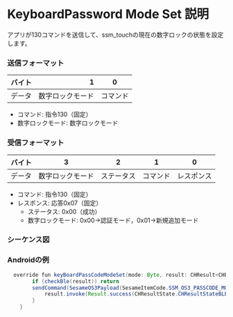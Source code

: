 # KeyboardPassword Mode Set 説明
アプリが130コマンドを送信して、ssm_touchの現在の数字ロックの状態を設定します。

### 送信フォーマット

|  バイト  |       1 |    0    |
|:------:|--------:|:-------:|
| データ   | 数字ロックモード | コマンド |

- コマンド: 指令130（固定）
- 数字ロックモード: 数字ロックモード

### 受信フォーマット

| バイト  |    3    | 2   |     1     |     0      |
|:---:|:-------:|:------:|:----:|:---------:|
| データ | 数字ロックモード | ステータス | コマンド |レスポンス   |
- コマンド: 指令130（固定）
- レスポンス: 応答0x07（固定）
  - ステータス: 0x00（成功）
  - 数字ロックモード: 0x00->認証モード，0x01->新規追加モード

### シーケンス図
<!-- ![アイコン](kbpc_model_set.svg) -->

### Androidの例
```java
  override fun keyBoardPassCodeModeSet(mode: Byte, result: CHResult<CHEmpty>) {
        if (checkBle(result)) return
        sendCommand(SesameOS3Payload(SesameItemCode.SSM_OS3_PASSCODE_MODE_SET.value, byteArrayOf(mode))) { res ->
            result.invoke(Result.success(CHResultState.CHResultStateBLE(CHEmpty())))
        }
    }
